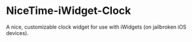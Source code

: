 NiceTime-iWidget-Clock
======================

A nice, customizable clock widget for use with iWidgets (on jailbroken iOS devices).
